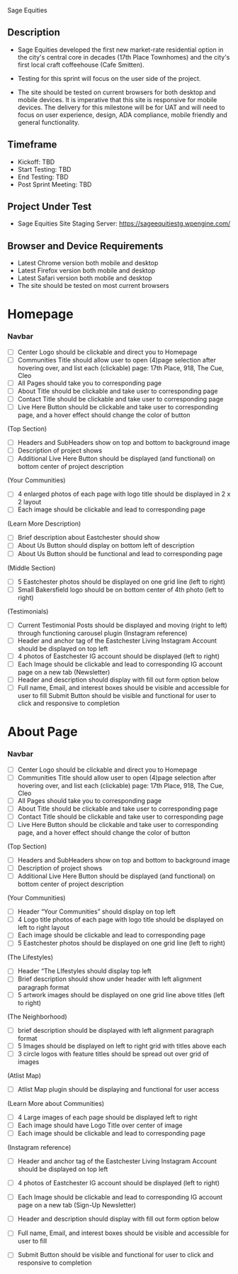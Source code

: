 Sage Equities

## Description

- Sage Equities developed the first new market-rate residential option in the city's central core in decades (17th Place Townhomes) and the city's first local craft coffeehouse (Cafe Smitten).

- Testing for this sprint will focus on the user side of the project. 

- The site should be tested on current browsers for both desktop and mobile devices. It is imperative that this site is responsive for mobile devices. The delivery for this milestone will be for UAT and will need to focus on user experience, design, ADA compliance, mobile friendly and general functionality.

## Timeframe

- Kickoff: TBD
- Start Testing: TBD
- End Testing: TBD
- Post Sprint Meeting: TBD


## Project Under Test

- Sage Equities Site Staging Server: https://sageequitiestg.wpengine.com/

## Browser and Device Requirements

- Latest Chrome version both mobile and desktop
- Latest Firefox version both mobile and desktop
- Latest Safari version both mobile and desktop
- The site should be tested on most current browsers

# Homepage

### Navbar 

- [ ] Center Logo should be clickable and direct you to Homepage
- [ ] Communities Title should allow user to open (4)page selection after hovering over, and list each (clickable) page: 17th Place, 918, The Cue, Cleo
- [ ] All Pages should take you to corresponding page
- [ ] About Title should be clickable and take user to corresponding page
- [ ] Contact Title should be clickable and take user to corresponding page
- [ ] Live Here Button should be clickable and take user to corresponding page, and a hover effect should change the color of button

(Top Section)
- [ ] Headers and SubHeaders  show on top and bottom to background image
- [ ] Description of project shows 
- [ ] Additional Live Here Button should be displayed (and functional) on bottom center of project description 

(Your Communities)
- [ ] 4 enlarged photos of each page with logo title should be displayed in 2 x 2 layout
- [ ] Each image should be clickable and lead to corresponding page

(Learn More Description)
- [ ] Brief description about Eastchester should show
- [ ] About Us Button should display  on bottom left of description
- [ ] About Us Button should be functional and lead to corresponding page

(Middle Section)
- [ ] 5 Eastchester photos should be displayed on one grid  line (left to right)
- [ ] Small Bakersfield logo should be on bottom center of 4th photo (left to right)

(Testimonials)
- [ ] Current Testimonial Posts should be displayed and moving (right to left) through functioning carousel plugin
(Instagram reference)
- [ ] Header and anchor tag of the Eastchester Living Instagram Account should be displayed on top left 
- [ ] 4 photos of Eastchester IG account should be displayed (left to right) 
- [ ] Each Image should be clickable and lead to corresponding IG account page on a new tab
(Newsletter)
- [ ] Header and description should display with fill out form option below
- [ ] Full name, Email, and interest boxes should be visible and accessible for user to fill 
Submit Button should be visible and functional for user to click and responsive to completion

# About Page

### Navbar 

- [ ] Center Logo should be clickable and direct you to Homepage
- [ ] Communities Title should allow user to open (4)page selection after hovering over, and list each (clickable) page: 17th Place, 918, The Cue, Cleo
- [ ] All Pages should take you to corresponding page
- [ ] About Title should be clickable and take user to corresponding page
- [ ] Contact Title should be clickable and take user to corresponding page
- [ ] Live Here Button should be clickable and take user to corresponding page, and a hover effect should change the color of button

(Top Section)
- [ ] Headers and SubHeaders  show on top and bottom to background image
- [ ] Description of project shows 
- [ ] Additional Live Here Button should be displayed (and functional) on bottom center of project description 

(Your Communities)
- [ ] Header “Your Communities” should display on top left
- [ ] 4 Logo title photos of each page with logo title should be displayed on left to right layout
- [ ] Each image should be clickable and lead to corresponding page
- [ ] 5 Eastchester photos should be displayed on one grid  line (left to right)

(The Lifestyles)
- [ ] Header “The LIfestyles should display top left
- [ ] Brief description should show under header with left alignment paragraph format
- [ ] 5 artwork images should be displayed on one grid line above titles (left to right)

(The Neighborhood)
- [ ] brief description should be displayed with left alignment paragraph format
- [ ] 5 Images should be displayed on left to right grid with titles above each
- [ ] 3 circle logos with feature titles should be spread out over grid of images

(Atlist Map)
- [ ] Atlist Map plugin should be displaying and functional for user access

(Learn More about Communities)

- [ ] 4 Large images of each page should be displayed left to right 
- [ ] Each image should have Logo Title over center of image
- [ ] Each image should be clickable and lead to corresponding page

(Instagram reference)
- [ ] Header and anchor tag of the Eastchester Living Instagram Account should be displayed on top left 
- [ ] 4 photos of Eastchester IG account should be displayed (left to right) 
- [ ] Each Image should be clickable and lead to corresponding IG account page on a new tab
(Sign-Up Newsletter)
- [ ] Header and description should display with fill out form option below
- [ ] Full name, Email, and interest boxes should be visible and accessible for user to fill 
- [ ] Submit Button should be visible and functional for user to click and responsive to completion

